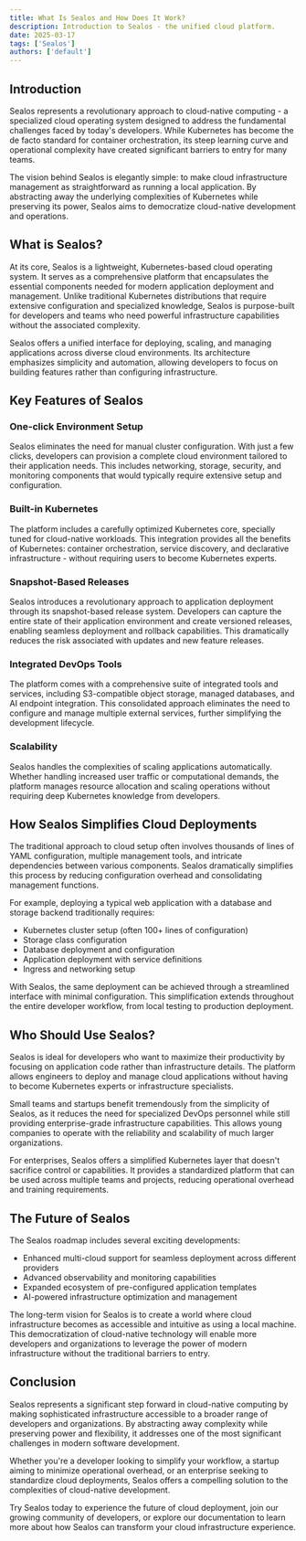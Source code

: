 ```yaml
---
title: What Is Sealos and How Does It Work?
description: Introduction to Sealos - the unified cloud platform.
date: 2025-03-17
tags: ['Sealos']
authors: ['default']
---
```


## Introduction

Sealos represents a revolutionary approach to cloud-native computing - a specialized cloud operating system designed to address the fundamental challenges faced by today's developers. While Kubernetes has become the de facto standard for container orchestration, its steep learning curve and operational complexity have created significant barriers to entry for many teams.

The vision behind Sealos is elegantly simple: to make cloud infrastructure management as straightforward as running a local application. By abstracting away the underlying complexities of Kubernetes while preserving its power, Sealos aims to democratize cloud-native development and operations.

## What is Sealos?

At its core, Sealos is a lightweight, Kubernetes-based cloud operating system. It serves as a comprehensive platform that encapsulates the essential components needed for modern application deployment and management. Unlike traditional Kubernetes distributions that require extensive configuration and specialized knowledge, Sealos is purpose-built for developers and teams who need powerful infrastructure capabilities without the associated complexity.

Sealos offers a unified interface for deploying, scaling, and managing applications across diverse cloud environments. Its architecture emphasizes simplicity and automation, allowing developers to focus on building features rather than configuring infrastructure.

## Key Features of Sealos

### One-click Environment Setup

Sealos eliminates the need for manual cluster configuration. With just a few clicks, developers can provision a complete cloud environment tailored to their application needs. This includes networking, storage, security, and monitoring components that would typically require extensive setup and configuration.

### Built-in Kubernetes

The platform includes a carefully optimized Kubernetes core, specially tuned for cloud-native workloads. This integration provides all the benefits of Kubernetes: container orchestration, service discovery, and declarative infrastructure - without requiring users to become Kubernetes experts.

### Snapshot-Based Releases

Sealos introduces a revolutionary approach to application deployment through its snapshot-based release system. Developers can capture the entire state of their application environment and create versioned releases, enabling seamless deployment and rollback capabilities. This dramatically reduces the risk associated with updates and new feature releases.

### Integrated DevOps Tools

The platform comes with a comprehensive suite of integrated tools and services, including S3-compatible object storage, managed databases, and AI endpoint integration. This consolidated approach eliminates the need to configure and manage multiple external services, further simplifying the development lifecycle.

### Scalability

Sealos handles the complexities of scaling applications automatically. Whether handling increased user traffic or computational demands, the platform manages resource allocation and scaling operations without requiring deep Kubernetes knowledge from developers.

## How Sealos Simplifies Cloud Deployments

The traditional approach to cloud setup often involves thousands of lines of YAML configuration, multiple management tools, and intricate dependencies between various components. Sealos dramatically simplifies this process by reducing configuration overhead and consolidating management functions.

For example, deploying a typical web application with a database and storage backend traditionally requires:

- Kubernetes cluster setup (often 100+ lines of configuration)
- Storage class configuration
- Database deployment and configuration
- Application deployment with service definitions
- Ingress and networking setup

With Sealos, the same deployment can be achieved through a streamlined interface with minimal configuration. This simplification extends throughout the entire developer workflow, from local testing to production deployment.

## Who Should Use Sealos?

Sealos is ideal for developers who want to maximize their productivity by focusing on application code rather than infrastructure details. The platform allows engineers to deploy and manage cloud applications without having to become Kubernetes experts or infrastructure specialists.

Small teams and startups benefit tremendously from the simplicity of Sealos, as it reduces the need for specialized DevOps personnel while still providing enterprise-grade infrastructure capabilities. This allows young companies to operate with the reliability and scalability of much larger organizations.

For enterprises, Sealos offers a simplified Kubernetes layer that doesn't sacrifice control or capabilities. It provides a standardized platform that can be used across multiple teams and projects, reducing operational overhead and training requirements.

## The Future of Sealos

The Sealos roadmap includes several exciting developments:

- Enhanced multi-cloud support for seamless deployment across different providers
- Advanced observability and monitoring capabilities
- Expanded ecosystem of pre-configured application templates
- AI-powered infrastructure optimization and management

The long-term vision for Sealos is to create a world where cloud infrastructure becomes as accessible and intuitive as using a local machine. This democratization of cloud-native technology will enable more developers and organizations to leverage the power of modern infrastructure without the traditional barriers to entry.

## Conclusion

Sealos represents a significant step forward in cloud-native computing by making sophisticated infrastructure accessible to a broader range of developers and organizations. By abstracting away complexity while preserving power and flexibility, it addresses one of the most significant challenges in modern software development.

Whether you're a developer looking to simplify your workflow, a startup aiming to minimize operational overhead, or an enterprise seeking to standardize cloud deployments, Sealos offers a compelling solution to the complexities of cloud-native development.

Try Sealos today to experience the future of cloud deployment, join our growing community of developers, or explore our documentation to learn more about how Sealos can transform your cloud infrastructure experience.
